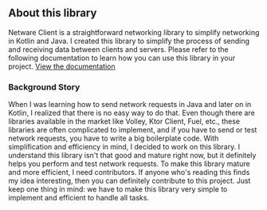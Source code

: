 ## About this library

Netware Client is a straightforward networking library to simplify networking in Kotlin and Java. I created this library to simplify the process of sending and receiving data between clients and servers. Please refer to the following documentation to learn how you can use this library in your project. [View the documentation](https://netwareclient.vercel.app/)

### Background Story

When I was learning how to send network requests in Java and later on in Kotlin, I realized that there is no easy way to do that. Even though there are libraries available in the market like Volley, Ktor Client, Fuel, etc., these libraries are often complicated to implement, and if you have to send or test network requests, you have to write a big boilerplate code. With simplification and efficiency in mind, I decided to work on this library. I understand this library isn't that good and mature right now, but it definitely helps you perform and test network requests. To make this library mature and more efficient, I need contributors. If anyone who's reading this finds my idea interesting, then you can definitely contribute to this project. Just keep one thing in mind: we have to make this library very simple to implement and efficient to handle all tasks.